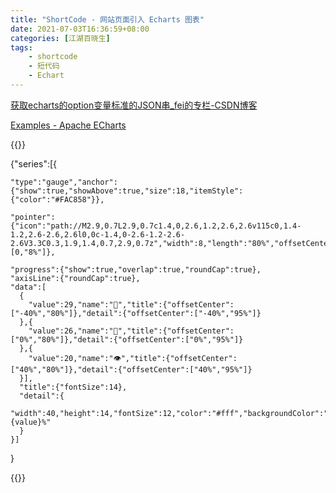 ```yaml
---
title: "ShortCode - 网站页面引入 Echarts 图表"
date: 2021-07-03T16:36:59+08:00
categories: [江湖百晓生]
tags:
    - shortcode
    - 短代码
    - Echart
---
```




[获取echarts的option变量标准的JSON串_fei的专栏-CSDN博客](https://blog.csdn.net/yaosilani/article/details/81668283)

[Examples - Apache ECharts](https://echarts.apache.org/examples/zh/index.html)


{{<echarts charts_id="210703-01" width="426px" height="501px">}}

  {"series":[{

    "type":"gauge","anchor":{"show":true,"showAbove":true,"size":18,"itemStyle":{"color":"#FAC858"}},
  
    "pointer":{"icon":"path://M2.9,0.7L2.9,0.7c1.4,0,2.6,1.2,2.6,2.6v115c0,1.4-1.2,2.6-2.6,2.6l0,0c-1.4,0-2.6-1.2-2.6-2.6V3.3C0.3,1.9,1.4,0.7,2.9,0.7z","width":8,"length":"80%","offsetCenter":[0,"8%"]},
  
    "progress":{"show":true,"overlap":true,"roundCap":true},
    "axisLine":{"roundCap":true},
    "data":[
      {
        "value":29,"name":"🏃","title":{"offsetCenter":["-40%","80%"]},"detail":{"offsetCenter":["-40%","95%"]}
      },{
        "value":26,"name":"📖","title":{"offsetCenter":["0%","80%"]},"detail":{"offsetCenter":["0%","95%"]}
      },{
        "value":20,"name":"👁️","title":{"offsetCenter":["40%","80%"]},"detail":{"offsetCenter":["40%","95%"]}
      }],
      "title":{"fontSize":14},
      "detail":{
        "width":40,"height":14,"fontSize":12,"color":"#fff","backgroundColor":"auto","borderRadius":3,"formatter":"{value}%"
      }
    }]
  }
  
{{</echarts>}}

